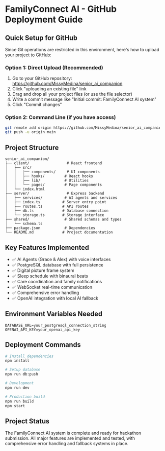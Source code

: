 # FamilyConnect AI - GitHub Deployment Guide

## Quick Setup for GitHub

Since Git operations are restricted in this environment, here's how to upload your project to GitHub:

### Option 1: Direct Upload (Recommended)
1. Go to your GitHub repository: https://github.com/MissyMedina/senior_ai_companion
2. Click "uploading an existing file" link
3. Drag and drop all your project files (or use the file selector)
4. Write a commit message like "Initial commit: FamilyConnect AI system"
5. Click "Commit changes"

### Option 2: Command Line (if you have access)
```bash
git remote add origin https://github.com/MissyMedina/senior_ai_companion.git
git push -u origin main
```

## Project Structure
```
senior_ai_companion/
├── client/                 # React frontend
│   ├── src/
│   │   ├── components/     # UI components
│   │   ├── hooks/         # React hooks
│   │   ├── lib/           # Utilities
│   │   └── pages/         # Page components
│   └── index.html
├── server/                 # Express backend
│   ├── services/          # AI agents and services
│   ├── index.ts          # Server entry point
│   ├── routes.ts         # API routes
│   ├── db.ts             # Database connection
│   └── storage.ts        # Storage interface
├── shared/                # Shared schemas and types
│   └── schema.ts
├── package.json           # Dependencies
└── README.md             # Project documentation
```

## Key Features Implemented
- ✅ AI Agents (Grace & Alex) with voice interfaces
- ✅ PostgreSQL database with full persistence
- ✅ Digital picture frame system
- ✅ Sleep schedule with binaural beats
- ✅ Care coordination and family notifications
- ✅ WebSocket real-time communication
- ✅ Comprehensive error handling
- ✅ OpenAI integration with local AI fallback

## Environment Variables Needed
```
DATABASE_URL=your_postgresql_connection_string
OPENAI_API_KEY=your_openai_api_key
```

## Deployment Commands
```bash
# Install dependencies
npm install

# Setup database
npm run db:push

# Development
npm run dev

# Production build
npm run build
npm start
```

## Project Status
The FamilyConnect AI system is complete and ready for hackathon submission. All major features are implemented and tested, with comprehensive error handling and fallback systems in place.